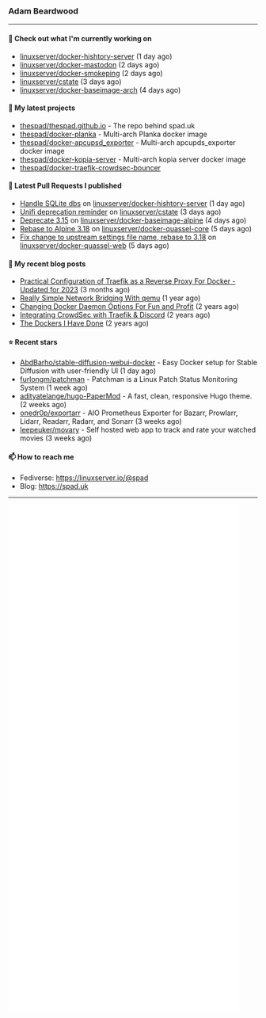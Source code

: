 ### Adam Beardwood
---
#### 👷 Check out what I'm currently working on

- [linuxserver/docker-hishtory-server](https://github.com/linuxserver/docker-hishtory-server) (1 day ago)
- [linuxserver/docker-mastodon](https://github.com/linuxserver/docker-mastodon) (2 days ago)
- [linuxserver/docker-smokeping](https://github.com/linuxserver/docker-smokeping) (2 days ago)
- [linuxserver/cstate](https://github.com/linuxserver/cstate) (3 days ago)
- [linuxserver/docker-baseimage-arch](https://github.com/linuxserver/docker-baseimage-arch) (4 days ago)

#### 🌱 My latest projects

- [thespad/thespad.github.io](https://github.com/thespad/thespad.github.io) - The repo behind spad.uk
- [thespad/docker-planka](https://github.com/thespad/docker-planka) - Multi-arch Planka docker image
- [thespad/docker-apcupsd_exporter](https://github.com/thespad/docker-apcupsd_exporter) - Multi-arch apcupds_exporter docker image
- [thespad/docker-kopia-server](https://github.com/thespad/docker-kopia-server) - Multi-arch kopia server docker image 
- [thespad/docker-traefik-crowdsec-bouncer](https://github.com/thespad/docker-traefik-crowdsec-bouncer)

#### 🔨 Latest Pull Requests I published

- [Handle SQLite dbs](https://github.com/linuxserver/docker-hishtory-server/pull/6) on [linuxserver/docker-hishtory-server](https://github.com/linuxserver/docker-hishtory-server) (1 day ago)
- [Unifi deprecation reminder](https://github.com/linuxserver/cstate/pull/184) on [linuxserver/cstate](https://github.com/linuxserver/cstate) (3 days ago)
- [Deprecate 3.15](https://github.com/linuxserver/docker-baseimage-alpine/pull/210) on [linuxserver/docker-baseimage-alpine](https://github.com/linuxserver/docker-baseimage-alpine) (4 days ago)
- [Rebase to Alpine 3.18](https://github.com/linuxserver/docker-quassel-core/pull/54) on [linuxserver/docker-quassel-core](https://github.com/linuxserver/docker-quassel-core) (5 days ago)
- [Fix change to upstream settings file name, rebase to 3.18](https://github.com/linuxserver/docker-quassel-web/pull/13) on [linuxserver/docker-quassel-web](https://github.com/linuxserver/docker-quassel-web) (5 days ago)

#### 📜 My recent blog posts

- [Practical Configuration of Traefik as a Reverse Proxy For Docker - Updated for 2023](https://www.spad.uk/posts/practical-configuration-of-traefik-as-a-reverse-proxy-for-docker-updated-for-2023/) (3 months ago)
- [Really Simple Network Bridging With qemu](https://www.spad.uk/posts/really-simple-network-bridging-with-qemu/) (1 year ago)
- [Changing Docker Daemon Options For Fun and Profit](https://www.spad.uk/posts/changing-docker-daemon-options-for-fun-and-profit/) (2 years ago)
- [Integrating CrowdSec with Traefik &amp; Discord](https://www.spad.uk/posts/integrating-crowdsec-with-traefik-discord/) (2 years ago)
- [The Dockers I Have Done](https://www.spad.uk/posts/the-dockers-i-have-done/) (2 years ago)

#### ⭐ Recent stars

- [AbdBarho/stable-diffusion-webui-docker](https://github.com/AbdBarho/stable-diffusion-webui-docker) - Easy Docker setup for Stable Diffusion with user-friendly UI (1 day ago)
- [furlongm/patchman](https://github.com/furlongm/patchman) - Patchman is a Linux Patch Status Monitoring System (1 week ago)
- [adityatelange/hugo-PaperMod](https://github.com/adityatelange/hugo-PaperMod) -  A fast, clean, responsive Hugo theme. (2 weeks ago)
- [onedr0p/exportarr](https://github.com/onedr0p/exportarr) - AIO Prometheus Exporter for Bazarr, Prowlarr, Lidarr, Readarr, Radarr, and Sonarr (3 weeks ago)
- [leepeuker/movary](https://github.com/leepeuker/movary) - Self hosted web app to track and rate your watched movies (3 weeks ago)

#### 📫 How to reach me
- Fediverse: https://linuxserver.io/@spad
- Blog: https://spad.uk
---
<img src="https://raw.githubusercontent.com/thespad/thespad/main/github-metrics.svg">
